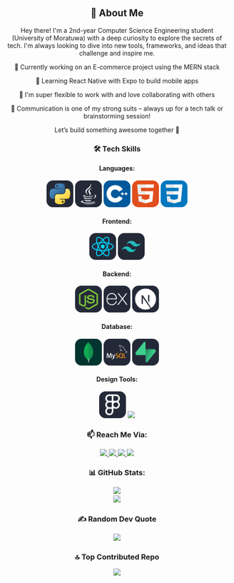 <div style="text-align: center;">
  
  <h2>👋 About Me</h2>
  <p>Hey there! I'm a 2nd-year Computer Science Engineering student (University of Moratuwa) with a deep curiosity to explore the secrets of tech. I'm always looking to dive into new tools, frameworks, and ideas that challenge and inspire me.

🔧 Currently working on an E-commerce project using the MERN stack

📱 Learning React Native with Expo to build mobile apps

🤝 I'm super flexible to work with and love collaborating with others

💬 Communication is one of my strong suits – always up for a tech talk or brainstorming session!

Let’s build something awesome together 🚀</p>
  
  <h3>🛠 Tech Skills</h3>
  <h4>Languages:</h4>
  <img src="https://github.com/tandpfun/skill-icons/blob/main/icons/Python-Dark.svg" width="60px" />
  <img src="https://github.com/tandpfun/skill-icons/blob/main/icons/Java-Dark.svg" width="60px" />
  <img src="https://github.com/tandpfun/skill-icons/blob/main/icons/CPP.svg" width="60px" />
  <img src="https://github.com/tandpfun/skill-icons/blob/main/icons/HTML.svg" width="60px" />
  <img src="https://github.com/tandpfun/skill-icons/blob/main/icons/CSS.svg" width="60px" />

  <h4>Frontend:</h4>
  <img src="https://github.com/tandpfun/skill-icons/blob/main/icons/React-Dark.svg" width="60px" />
  <img src="https://github.com/tandpfun/skill-icons/blob/main/icons/TailwindCSS-Dark.svg" width="60px" />

  <h4>Backend:</h4> 
  <img src="https://github.com/tandpfun/skill-icons/blob/main/icons/NodeJS-Dark.svg" width="60px" />
  <img src="https://github.com/tandpfun/skill-icons/blob/main/icons/ExpressJS-Dark.svg" width="60px" />
  <img src="https://github.com/tandpfun/skill-icons/blob/main/icons/NextJS-Dark.svg" width="60px" />
  
  <h4>Database:</h4>
  <img src="https://github.com/tandpfun/skill-icons/blob/main/icons/MongoDB.svg" width="60px" />
  <img src="https://github.com/tandpfun/skill-icons/blob/main/icons/MySQL-Dark.svg" width="60px" />
  <img src="https://github.com/tandpfun/skill-icons/blob/main/icons/Supabase-Dark.svg" width="60px" />  
  
  <h4>Design Tools:</h4>
  <img src="https://github.com/tandpfun/skill-icons/blob/main/icons/Figma-Dark.svg" width="60px" />
  <img src="https://raw.githubusercontent.com/marwin1991/profile-technology-icons/refs/heads/main/icons/canva.png" width="60px" />
  
  <h3>📫 Reach Me Via:</h3>
  <a href="https://www.facebook.com/share/1DJ3LafgNM/?mibextid=wwXIfr">
    <img src="https://img.shields.io/badge/Facebook-%231877F2.svg?logo=Facebook&logoColor=white" />
  </a>
  <a href="https://instagram.com/thusykanna_16">
    <img src="https://img.shields.io/badge/Instagram-%23E4405F.svg?logo=Instagram&logoColor=white" />
  </a>
  <a href="https://www.linkedin.com/in/thushanth-uthayarajan-b15a48274?utm_source=share&utm_campaign=share_via&utm_content=profile&utm_medium=ios_app">
    <img src="https://img.shields.io/badge/LinkedIn-%230077B5.svg?logo=linkedin&logoColor=white" />
  </a>
  <a href="mailto:thusy0816@gmail.com">
    <img src="https://img.shields.io/badge/Email-D14836?logo=gmail&logoColor=white" />
  </a>
  
  <h3>📊 GitHub Stats:</h3>
  <img src="https://github-readme-stats.vercel.app/api?username=thusykanna&theme=dark&hide_border=false&include_all_commits=false&count_private=true" />
  <br/>
  <img src="https://github-readme-streak-stats.herokuapp.com/?user=thusykanna&theme=dark&hide_border=false" />
  <br/>
<!--   <img src="https://github-readme-stats.vercel.app/api/top-langs/?username=thusykanna&layout=compact&theme=dark" alt="Top Langs in Dark Mode" />
  <br/> -->
  
  <h3>✍️ Random Dev Quote</h3>
  <img src="https://quotes-github-readme.vercel.app/api?type=horizontal&theme=tokyonight" />
  
  <h3>🔝 Top Contributed Repo</h3>
  <img src="https://github-contributor-stats.vercel.app/api?username=thusykanna&limit=5&theme=dark&combine_all_yearly_contributions=true" />

  <br/>
</div>
